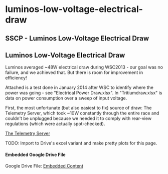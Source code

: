 # luminos-low-voltage-electrical-draw

## SSCP - Luminos Low-Voltage Electrical Draw

## Luminos Low-Voltage Electrical Draw

Luminos averaged \~48W electrical draw during WSC2013 - our goal was no failure, and we achieved that. But there is room for improvement in efficiency!

Attached is a test done in January 2014 after WSC to identify where the power was going - see "Electrical Power Draw.xlsx". In "Tritiumdraw.xlsx" is data on power consumption over a sweep of input voltage.

First, the most unfortunate (but also easiest to fix) source of draw: The Telemetry Server, which took \~10W constantly through the entire race and couldn't be unplugged because we needed it to comply with rear-view regulations (which were actually spot-checked).&#x20;

[The Telemetry Server](../../../../../stanford.edu/testduplicationsscp/home/sscp-2012-2013/electrical-2012-2013/electrical-systems/telemetry-server-2-0-0/)

TODO: Import to Drive's excel variant and make pretty plots for this page.&#x20;

#### Embedded Google Drive File

Google Drive File: [Embedded Content](https://drive.google.com/embeddedfolderview?id=1X9ZofbdoXTB4BoBG-zpYu2vyZvzW8gNo#list)
